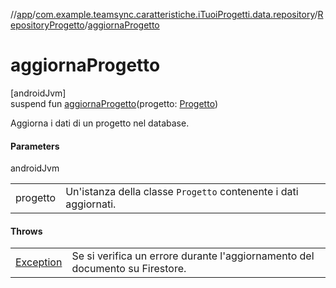 //[app](../../../index.md)/[com.example.teamsync.caratteristiche.iTuoiProgetti.data.repository](../index.md)/[RepositoryProgetto](index.md)/[aggiornaProgetto](aggiorna-progetto.md)

# aggiornaProgetto

[androidJvm]\
suspend fun [aggiornaProgetto](aggiorna-progetto.md)(progetto: [Progetto](../../com.example.teamsync.caratteristiche.iTuoiProgetti.data.model/-progetto/index.md))

Aggiorna i dati di un progetto nel database.

#### Parameters

androidJvm

| | |
|---|---|
| progetto | Un'istanza della classe `Progetto` contenente i dati aggiornati. |

#### Throws

| | |
|---|---|
| [Exception](https://kotlinlang.org/api/latest/jvm/stdlib/kotlin/-exception/index.html) | Se si verifica un errore durante l'aggiornamento del documento su Firestore. |
